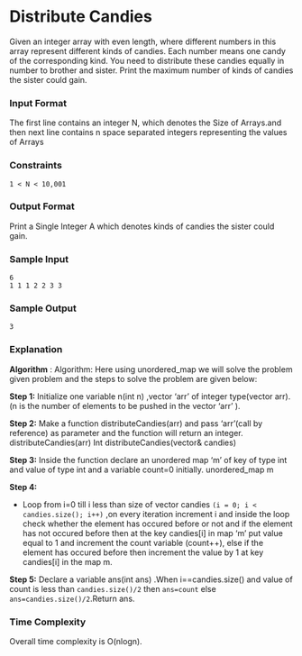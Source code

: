 # Distribute Candies

Given an integer array with even length, where different numbers in this array represent different
kinds of candies. Each number means one candy of the corresponding kind. You need to distribute these candies equally in number to brother and sister. Print the maximum number of kinds of candies the sister could gain.

### Input Format

The first line contains an integer N, which denotes the Size of Arrays.and then next line contains n space separated integers representing the values of Arrays

### Constraints

```
1 < N < 10,001
```

### Output Format

Print a Single Integer A which denotes kinds of candies the sister could gain.

### Sample Input

```
6
1 1 1 2 2 3 3
```

### Sample Output

```
3
```

### Explanation

**Algorithm** :
Algorithm: Here using unordered_map we will solve the problem given problem and the steps to solve the problem are given below:

**Step 1:** Initialize one variable n(int n) ,vector ‘arr’ of integer type(vector arr).(n is the number of elements to be pushed in the vector ‘arr’ ).

**Step 2:** Make a function distributeCandies(arr) and pass ‘arr’(call by reference) as parameter and the function will return an integer.
distributeCandies(arr) Int distributeCandies(vector& candies)

**Step 3:** Inside the function declare an unordered map ‘m’ of key of type int and value of type int and a variable count=0 initially.
unordered_map m

**Step 4:**

- Loop from i=0 till i less than size of vector candies `(i = 0; i < candies.size(); i++)` ,on every iteration increment i and inside the loop check whether the element has occured before or not and if the element has not occured before then at the key candies[i] in map ‘m’ put value equal to 1 and increment the count variable (count++), else if the element has occured before then increment the value by 1 at key candies[i] in the map m.

**Step 5:** Declare a variable ans(int ans) .When i==candies.size() and value of count is less than `candies.size()/2` then `ans=count` else `ans=candies.size()/2`.Return ans.

### Time Complexity

Overall time complexity is O(nlogn).
